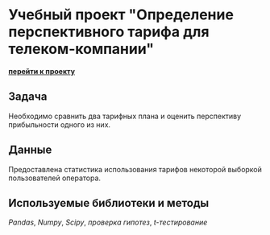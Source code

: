 # Учебный проект "Определение перспективного тарифа для телеком-компании"

**[перейти к проекту](tarif.ipynb)**
    
## Задача

Необходимо сравнить два тарифных плана и оценить перспективу прибыльности одного из них.

## Данные

Предоставлена статистика использования тарифов некоторой выборкой пользователей оператора.

## Используемые библиотеки и методы

*Pandas*, *Numpy*, *Scipy*, *проверка гипотез*, *t-тестирование*